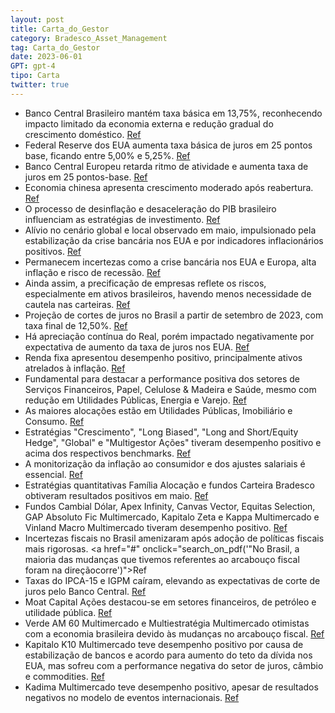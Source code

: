 ```yaml
---
layout: post
title: Carta_do_Gestor
category: Bradesco_Asset_Management
tag: Carta_do_Gestor
date: 2023-06-01
GPT: gpt-4
tipo: Carta
twitter: true
---
```


- Banco Central Brasileiro mantém taxa básica em 13,75%, reconhecendo impacto limitado da economia externa e redução gradual do crescimento doméstico.
<a href="#" onclick="search_on_pdf('CENÁRIO ECONÔMICOBRASIL: O Banco Central manteve a taxa básica em 13,75%, em linha com asexpectati')">Ref</a>
- Federal Reserve dos EUA aumenta taxa básica de juros em 25 pontos base, ficando entre 5,00% e 5,25%.
<a href="#" onclick="search_on_pdf('SUMÁRIOEUAO Banco Central americano (Fed) elevou a taxa básica de juros em 25 pb, levando a taxap')">Ref</a>
- Banco Central Europeu retarda ritmo de atividade e aumenta taxa de juros em 25 pontos-base.
<a href="#" onclick="search_on_pdf('EUROPA: O Banco Central Europeu desacelerou o ritmo e elevou a taxa de jurosem 25 bp.CHINA: Perda ')">Ref</a>
- Economia chinesa apresenta crescimento moderado após reabertura.
<a href="#" onclick="search_on_pdf('mais moderado do que o esperado inicialmente. Os resultados dos indicadores deatividade de abril, s')">Ref</a>
- O processo de desinflação e desaceleração do PIB brasileiro influenciam as estratégias de investimento.
<a href="#" onclick="search_on_pdf('O processo de desinflação e desaceleração do PIB ainda está em curso, o que influencia as expectati')">Ref</a>
- Alívio no cenário global e local observado em maio, impulsionado pela estabilização da crise bancária nos EUA e por indicadores inflacionários positivos.
<a href="#" onclick="search_on_pdf('RENDA VARIÁVELNeste mês de maio, vimos um alívio tanto no cenário global quanto local, impulsionado')">Ref</a>
- Permanecem incertezas como a crise bancária nos EUA e Europa, alta inflação e risco de recessão.
<a href="#" onclick="search_on_pdf('bancário. Com os dados de atividade corrente americana mais resilientes, alguns membrosdo FED volta')">Ref</a>
- Ainda assim, a precificação de empresas reflete os riscos, especialmente em ativos brasileiros, havendo menos necessidade de cautela nas carteiras.
<a href="#" onclick="search_on_pdf('empresas reflete parte significativa desses riscos, especialmente nos ativos brasileiros.Diante des')">Ref</a>
- Projeção de cortes de juros no Brasil a partir de setembro de 2023, com taxa final de 12,50%.
<a href="#" onclick="search_on_pdf('de convergência da inflação para o redor da meta ao longo do horizonte relevante.Mantivemos nosso c')">Ref</a>
- Há apreciação contínua do Real, porém impactado negativamente por expectativa de aumento da taxa de juros nos EUA.
<a href="#" onclick="search_on_pdf('destaca em valorização frente ao dólar no ano, o mês corrente teve impacto negativa dadaexpectativa')">Ref</a>
- Renda fixa apresentou desempenho positivo, principalmente ativos atrelados à inflação.
<a href="#" onclick="search_on_pdf('Em maio, os fundos atrelados à inflação de médio prazo apresentaram um desempenhonominal positivo e')">Ref</a>
- Fundamental para destacar a performance positiva dos setores de Serviços Financeiros, Papel, Celulose & Madeira e Saúde, mesmo com redução em Utilidades Públicas, Energia e Varejo.
<a href="#" onclick="search_on_pdf('Consumo e Energia, além da exposição direcional comprada no Ibovespa. Do lado negativo,prejudicaram')">Ref</a>
- As maiores alocações estão em Utilidades Públicas, Imobiliário e Consumo.
<a href="#" onclick="search_on_pdf('reduzindo em Utilidades Públicas, Energia e Varejo. As maiores alocações em termosabsolutos estão e')">Ref</a>
- Estratégias "Crescimento", "Long Biased", "Long and Short/Equity Hedge", "Global" e "Multigestor Ações" tiveram desempenho positivo e acima dos respectivos benchmarks. 
<a href="#" onclick="search_on_pdf('Estratégia Long and Short (CNPJ: 09.241.809/0001-80)A estratégia Long and Short/Equity Hedge teve d')">Ref</a>
- A monitorização da inflação ao consumidor e dos ajustes salariais é essencial.
<a href="#" onclick="search_on_pdf('reajustes salariais seguem como importantes variáveis a serem monitoradas. Seguimos composições apl')">Ref</a>
- Estratégias quantitativas Família Alocação e fundos Carteira Bradesco obtiveram resultados positivos em maio.
<a href="#" onclick="search_on_pdf('O resultado da estratégia no mês foi positivo e acima do CDI. A maior contribuição para oportfólio ')">Ref</a>
- Fundos Cambial Dólar, Apex Infinity, Canvas Vector, Equitas Selection, GAP Absoluto Fic Multimercado, Kapitalo Zeta e Kappa Multimercado e Vinland Macro Multimercado tiveram desempenho positivo.
<a href="#" onclick="search_on_pdf('No mês de maio de 2023, o fundo Apex Infinity apresentou retorno positivo e acima doIbovespa. Os de')">Ref</a>
- Incertezas fiscais no Brasil amenizaram após adoção de políticas fiscais mais rigorosas.
<a href="#" onclick="search_on_pdf('"No Brasil, a maioria das mudanças que tivemos referentes ao arcabouço fiscal foram na direçãocorre')">Ref</a>
- Taxas do IPCA-15 e IGPM caíram, elevando as expectativas de corte de juros pelo Banco Central.
<a href="#" onclick="search_on_pdf('Prévia da inflação mensal desacelerou na passagem de abril para maio, exibindo alta de0,51% no mês.')">Ref</a>
- Moat Capital Ações destacou-se em setores financeiros, de petróleo e utilidade pública.
<a href="#" onclick="search_on_pdf('Moat Capital AçõesFechamos o mês com maior alocação nos setores financeiro, petróleo e utilidade pú')">Ref</a>
- Verde AM 60 Multimercado e Multiestratégia Multimercado otimistas com a economia brasileira devido às mudanças no arcabouço fiscal.
<a href="#" onclick="search_on_pdf('mantivemos as alocações de ouro e petróleo. As posições de crédito brasileiros e a parcela decrédit')">Ref</a>
- Kapitalo K10 Multimercado teve desempenho positivo por causa de estabilização de bancos e acordo para aumento do teto da dívida nos EUA, mas sofreu com a performance negativa do setor de juros, câmbio e commodities.
<a href="#" onclick="search_on_pdf('prazo.Kapitalo K10 MultimercadoO acordo para o aumento do teto de dívida e a estabilização do seto')">Ref</a>
- Kadima Multimercado teve desempenho positivo, apesar de resultados negativos no modelo de eventos internacionais.
<a href="#" onclick="search_on_pdf('performance, contribuíram positivamente as posições de moedas, e negativamente juros ecommodities.')">Ref</a>

